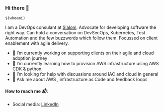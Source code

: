 ### Hi there 👋

<!--
**quixoticmonk/quixoticmonk** is a ✨ _special_ ✨ repository because its `README.md` (this file) appears on your GitHub profile.

Here are some ideas to get you started:

- 🔭 I’m currently working on ...
- 🌱 I’m currently learning ...
- 👯 I’m looking to collaborate on ...
- 🤔 I’m looking for help with ...
- 💬 Ask me about ...
- 📫 How to reach me: ...
- 😄 Pronouns: ...
- ⚡ Fun fact: ...
-->

`$(whoami)`


I am a DevOps consulant  at [Slalom](https://slalom.com). Advocate for developing software the right way.
Can hold a conversation on DevSecOps, Kubernetes, Test Automation and the few buzzwords which follow them.
Focussed on client enablement with agile delivery. 


- 🔭 I’m currently working on supporting clients on their agile and cloud adoption journey
- 🌱 I’m currently learning how to provision AWS infrastructure using AWS CDK & python.
- 🤔 I’m looking for help with discussions around IAC and cloud in general
- 💬 Ask me about AWS , infrastructure as Code and feedback loops



#### How to reach me 📬: 

- Social media: [LinkedIn](https://www.linkedin.com/in/manuchandrasekhar/)

